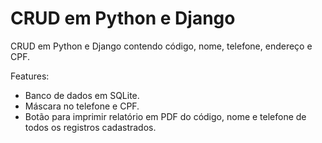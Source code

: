 # CRUD em Python e Django

CRUD em Python e Django contendo código, nome, telefone, endereço e CPF.

Features:
- Banco de dados em SQLite.
- Máscara no telefone e CPF.
- Botão para imprimir relatório em PDF do código, nome e telefone de todos os registros cadastrados.

